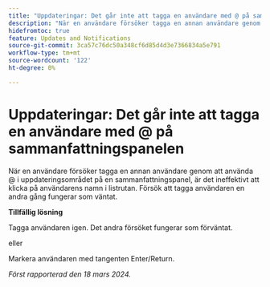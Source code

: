 ```yaml
---
title: "Uppdateringar: Det går inte att tagga en användare med @ på sammanfattningspanelen"
description: "När en användare försöker tagga en annan användare genom att använda @ i uppdateringsområdet i en sammanfattningspanel, är det inte giltigt att klicka på användarens namn i listrutan. Försök att tagga användaren en andra gång fungerar som väntat."
hidefromtoc: true
feature: Updates and Notifications
source-git-commit: 3ca57c76dc50a348cf6d85d4d3e7366834a5e791
workflow-type: tm+mt
source-wordcount: '122'
ht-degree: 0%

---
```



# Uppdateringar: Det går inte att tagga en användare med @ på sammanfattningspanelen

När en användare försöker tagga en annan användare genom att använda @ i uppdateringsområdet på en sammanfattningspanel, är det ineffektivt att klicka på användarens namn i listrutan. Försök att tagga användaren en andra gång fungerar som väntat.

**Tillfällig lösning**

Tagga användaren igen. Det andra försöket fungerar som förväntat.

eller

Markera användaren med tangenten Enter/Return.

_Först rapporterad den 18 mars 2024._



